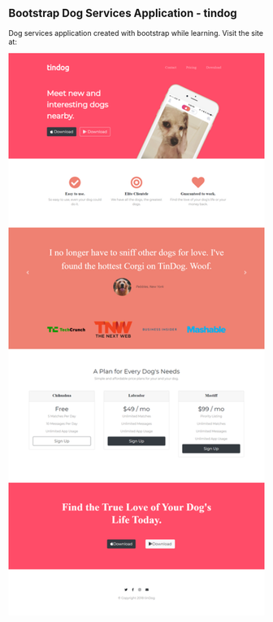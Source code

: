 ## Bootstrap Dog Services Application - tindog
Dog services application created with bootstrap while learning.
Visit the site at: 

<img src="readme_images/main.png" width="1280">
